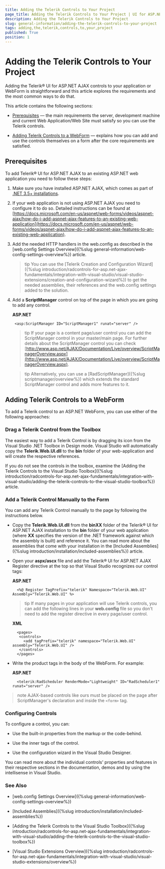 ```yaml
---
title: Adding the Telerik Controls to Your Project
page_title: Adding the Telerik Controls to Your Project | UI for ASP.NET AJAX Documentation
description: Adding the Telerik Controls to Your Project
slug: general-information/adding-the-telerik-controls-to-your-project
tags: adding,the,telerik,controls,to,your,project
published: True
position: 1
---
```


# Adding the Telerik Controls to Your Project


Adding the Telerik® UI for ASP.NET AJAX controls to your application or WebForm is straightforward and this article explores the requirements and	the most common ways to do that.

This article contains the following sections:

* [Prerequisites](#prerequisites) — the main requirements the server,	development machine and current Web Application/Web Site must satisfy so you can use the Telerik controls.

* [Adding Telerik Controls to a WebForm](#adding-telerik-controls-to-a-webform) — explains how you can add and use the controls themselves on a form after the core requirements are satisfied.

## Prerequisites

To add Telerik® UI for ASP.NET AJAX to an existing ASP.NET web application you need to follow these steps:

1. Make sure you have installed ASP.NET AJAX, which comes as part of [.NET 3.5+ installations](https://www.microsoft.com/net/download/dotnet-framework-runtime). 

1. If your web application is not using ASP.NET AJAX you need to configure it to do so. Detailed instructions can be found at [https://docs.microsoft.com/en-us/aspnet/web-forms/videos/aspnet-ajax/how-do-i-add-aspnet-ajax-features-to-an-existing-web-application](https://docs.microsoft.com/en-us/aspnet/web-forms/videos/aspnet-ajax/how-do-i-add-aspnet-ajax-features-to-an-existing-web-application).

1. Add the needed HTTP handlers in the web.config as described in the [web.config Settings Overview]({%slug general-information/web-config-settings-overview%}) article.

	>tip You can use the [Telerik Creation and Configuration Wizard]({%slug introduction/radcontrols-for-asp.net-ajax-fundamentals/integration-with-visual-studio/visual-studio-extensions/creation-and-configuration-wizard%}) to get the needed assemblies, their references and the web.config settings added to the solution.

1. Add a **ScriptManager** control on top of the page in which you are going to add any control.

	**ASP.NET**
	
		<asp:ScriptManager ID="ScriptManager1" runat="server" />				

	>tip If your page is a content page/user control you can add the ScriptManager control in your master/main page. For further details about the ScriptManager control you can check [http://www.asp.net/AJAX/Documentation/Live/overview/ScriptManagerOverview.aspx](http://www.asp.net/AJAX/Documentation/Live/overview/ScriptManagerOverview.aspx).

	>tip Alternatively, you can use a [RadScriptManager]({%slug scriptmanager/overview%}) which extends the standard ScriptManager	control and adds more features to it.

## Adding Telerik Controls to a WebForm

To add a Telerik control to an ASP.NET WebForm, you can use either of the following approaches:

### Drag a Telerik Control from the Toolbox

The easiest way to add a Telerik Control is by dragging its icon from the Visual Studio .NET Toolbox in Design mode. Visual Studio will automatically copy the **Telerik.Web.UI.dll** to the **bin** folder of your web-application and will create the respective references.

If you do not see the controls in the toolbox, examine the [Adding the Telerik Controls to the Visual Studio Toolbox]({%slug introduction/radcontrols-for-asp.net-ajax-fundamentals/integration-with-visual-studio/adding-the-telerik-controls-to-the-visual-studio-toolbox%}) article.

### Add a Telerik Control Manually to the Form

You can add any Telerik Control manually to the page by following the instructions below.

* Copy the **Telerik.Web.UI.dll** from the **binXX** folder of the Telerik® UI for ASP.NET AJAX installation to the **bin** folder of your web application (where **XX** specifies the version of the .NET framework against which the assembly is built) and reference it. You can read more about the assemblies that come with your installation in the [Included Assemblies]({%slug introduction/installation/included-assemblies%}) article.

* Open your **aspx/ascx** file and add the Telerik® UI for ASP.NET AJAX Register directive at the top so that Visual Studio recognizes our control tags:

	**ASP.NET**

		<%@ Register TagPrefix="telerik" Namespace="Telerik.Web.UI" Assembly="Telerik.Web.UI" %> 

	>tip If many pages in your application will use Telerik controls, you can add the following lines in your **web.config** file so you don't need to add the register directive in every page/user control.

	**XML**

		<pages>
		 <controls>
		   <add tagPrefix="telerik" namespace="Telerik.Web.UI" assembly="Telerik.Web.UI" />
		 </controls>
		</pages>   

* Write the product tags in the body of the WebForm. For example:

	**ASP.NET**

		<telerik:RadScheduler RenderMode="Lightweight" ID="RadScheduler1" runat="server" />

>note AJAX-based controls like ours must be placed on the page after ScriptManager's declaration and inside the `<form>` tag.

### Configuring Controls

To configure a control, you can:

* Use the built-in properties from the markup or the code-behind.

* Use the inner tags of the control.

* Use the configuration wizard in the Visual Studio Designer.

You can read more about the individual controls' properties and features in their respective sections in the documentation, demos and by using the intellisense in Visual Studio.

### See Also

 * [web.config Settings Overview]({%slug general-information/web-config-settings-overview%})

 * [Included Assemblies]({%slug introduction/installation/included-assemblies%})

 * [Adding the Telerik Controls to the Visual Studio Toolbox]({%slug introduction/radcontrols-for-asp.net-ajax-fundamentals/integration-with-visual-studio/adding-the-telerik-controls-to-the-visual-studio-toolbox%})

 * [Visual Studio Extensions Overview]({%slug introduction/radcontrols-for-asp.net-ajax-fundamentals/integration-with-visual-studio/visual-studio-extensions/overview%})
